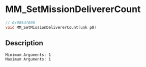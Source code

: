 # MM_SetMissionDelivererCount
```c
// 0x005df600
void MM_SetMissionDelivererCount(unk p0)
```
## Description
```
Minimum Arguments: 1
Maximum Arguments: 1
```
